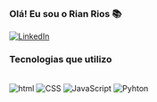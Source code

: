 ### Olá! Eu sou o Rian Rios 📚

[![LinkedIn](https://img.shields.io/badge/LinkedIn-0077B5?style=for-the-badge&logo=linkedin&logoColor=white)](https://www.linkedin.com/in/rian-rios-lemes-72b80524a?lipi=urn%3Ali%3Apage%3Ad_flagship3_profile_view_base_contact_details%3BT6Gu%2FlGARYmgnfUI%2BmY2qw%3D%3D) 

### Tecnologias que utilizo

<div style="display: inline_block"><br>
<img textalign="center" alt="html" src="https://img.shields.io/badge/HTML-239120?style=for-the-badge&logo=html5&logoColor=white">
<img textalign="center" alt="CSS" src="https://img.shields.io/badge/CSS-239120?&style=for-the-badge&logo=css3&logoColor=white">
<img textalign="center" alt="JavaScript" src="https://img.shields.io/badge/JavaScript-F7DF1E?style=for-the-badge&logo=javascript&logoColor=black">
<img textalign="center" alt="Pyhton" src="https://img.shields.io/badge/Python-3776AB?style=for-the-badge&logo=python&logoColor=yellow">

</div>
